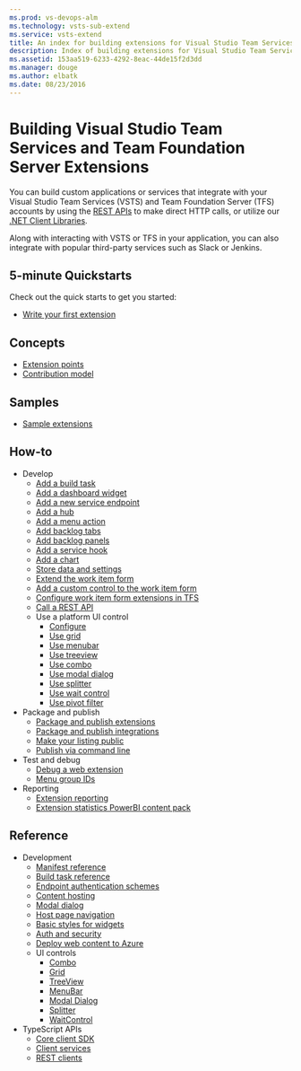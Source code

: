 ```yaml
---
ms.prod: vs-devops-alm
ms.technology: vsts-sub-extend
ms.service: vsts-extend
title: An index for building extensions for Visual Studio Team Services and Team Foundation Server
description: Index of building extensions for Visual Studio Team Services and Team Foundation Server
ms.assetid: 153aa519-6233-4292-8eac-44de15f2d3dd
ms.manager: douge
ms.author: elbatk
ms.date: 08/23/2016
---
```


# Building Visual Studio Team Services  and Team Foundation Server Extensions

You can build custom applications or services that integrate with your Visual Studio Team Services (VSTS) and Team Foundation Server (TFS) accounts by using the [REST APIs](#rest-apis) to make direct HTTP calls, or utilize our [.NET Client Libraries](#.net-client-libraries).

Along with interacting with VSTS or TFS in your application, you can also integrate with popular third-party services such as Slack or Jenkins.

<a name ="customApps"/>

## 5-minute Quickstarts 
Check out the quick starts to get you started:
* [Write your first extension](get-started/node.md)

## Concepts
* [Extension points](reference/targets/overview.md)
* [Contribution model](develop/contributions-overview.md)

## Samples
* [Sample extensions](develop/samples-overview.md)

## How-to
* Develop
    * [Add a build task](develop/add-build-task.md)
    * [Add a dashboard widget](develop/add-dashboard-widget.md)
    * [Add a new service endpoint](develop/service-endpoints.md)
    * [Add a hub](develop/add-hub.md)
    * [Add a menu action](develop/add-action.md)
    * [Add backlog tabs](develop/add-backlog-tabs.md)
    * [Add backlog panels](develop/add-backlog-panel.md)
    * [Add a service hook](develop/add-service-hook.md)
    * [Add a chart](develop/add-chart.md)
    * [Store data and settings](develop/data-storage.md)
    * [Extend the work item form](develop/add-workitem-extension.md)
    * [Add a custom control to the work item form](develop/custom-control.md)
    * [Configure work item form extensions in TFS](develop/configure-workitemform-extensions.md)
    * [Call a REST API](develop/call-rest-api.md)
    * Use a platform UI control
        * [Configure](develop/ui-controls/configure.md)
        * [Use grid](develop/ui-controls/grido.md)
        * [Use menubar](develop/ui-controls/menubaro.md)
        * [Use treeview](develop/ui-controls/treeviewo.md)
        * [Use combo](develop/ui-controls/comboo.md)
        * [Use modal dialog](develop/ui-controls/modaldialogo.md)
        * [Use splitter](develop/ui-controls/splittero.md)
        * [Use wait control](develop/ui-controls/waitcontrolo.md)
        * [Use pivot filter](develop/ui-controls/pivotfiltero.md)
* Package and publish
    * [Package and publish extensions](publish/overview.md)
    * [Package and publish integrations](publish/integration.md)
    * [Make your listing public](publish/publicize.md)
    * [Publish via command line](publish/command-line.md)
* Test and debug
    * [Debug a web extension](test/debug-in-browser.md)
    * [Menu group IDs](test/discover-menu-group-ids.md)
* Reporting
    * [Extension reporting](extension-report.md)
    * [Extension statistics PowerBI content pack](extension-statistics-powerbi-contentpack.md)

## Reference
* Development
    * [Manifest reference](develop/manifest.md)
    * [Build task reference](develop/build-task-schema.md)
    * [Endpoint authentication schemes](develop/auth-schemes.md)
    * [Content hosting](develop/static-content.md)
    * [Modal dialog](develop/using-host-dialog.md)
    * [Host page navigation](develop/host-navigation.md)
    * [Basic styles for widgets](develop/styles-from-widget-sdk.md)
    * [Auth and security](develop/auth.md)
    * [Deploy web content to Azure](publish/publish-azure.md)
    * UI controls
        * [Combo](reference/client/controls/combo.md)
        * [Grid](reference/client/controls/grid.md)
        * [TreeView](reference/client/controls/tree.md)
        * [MenuBar](reference/client/controls/menubar.md)
        * [Modal Dialog](reference/client/controls/modaldialog.md)
        * [Splitter](reference/client/controls/splitter.md)
        * [WaitControl](reference/client/controls/waitcontrol.md)
* TypeScript APIs
    * [Core client SDK](./reference/client/core-sdk.md)
    * [Client services](./reference/client/client-services.md)
    * [REST clients](./reference/client/rest-clients.md)



